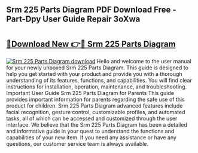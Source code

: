 ## Srm 225 Parts Diagram PDF Download Free - Part-Dpy User Guide Repair 3oXwa

# <h2><a href="http://dfqlxl.blite.top/?on=Srm+225+Parts+Diagram">🔗Download New 👉🔴 Srm 225 Parts Diagram</a></h2>

[![Srm 225 Parts Diagram download](https://i.imgur.com/lujVjoI.png)](http://dfqlxl.blite.top/?on=Srm+225+Parts+Diagram)
Hello and welcome to the user manual for your newly unboxed Srm 225 Parts Diagram. This guide is designed to help you get started with your product and provide you with a thorough understanding of its features, functions, and capabilities. You will find clear instructions for installation, operation, maintenance, and troubleshooting. Important User Guide Srm 225 Parts Diagram for Parents This guide provides important information for parents regarding the safe use of this product for children. Srm 225 Parts Diagram advanced features include facial recognition, gesture control, customizable profiles, and automated tasks, all of which can be accessed and customized through the user interface. We believe that the Srm 225 Parts Diagram has been a detailed and informative guide in your quest to understand the functions and capabilities of your new item. If you need any assistance or have any questions, our customer service team is always available.
